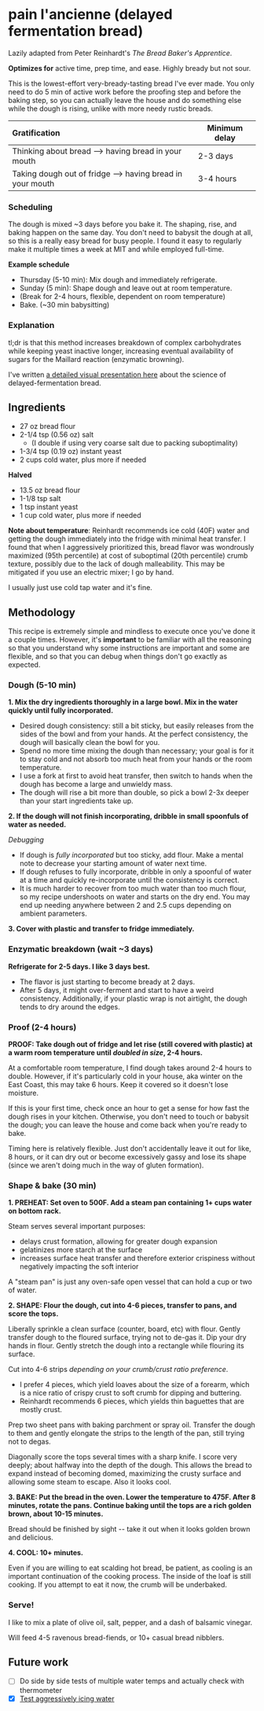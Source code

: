 # pain l'ancienne (delayed fermentation bread)

Lazily adapted from Peter Reinhardt's *The Bread Baker's Apprentice*.

**Optimizes for** active time, prep time, and ease. Highly bready but not sour.

This is the lowest-effort very-bready-tasting bread I've ever made. You only need to do 5 min of active work before the proofing step and before the baking step, so you can actually leave the house and do something else while the dough is rising, unlike with more needy rustic breads.

Gratification | Minimum delay
:--- | ---
Thinking about bread --> having bread in your mouth | 2-3 days
Taking dough out of fridge --> having bread in your mouth | 3-4 hours

### Scheduling

The dough is mixed ~3 days before you bake it. The shaping, rise, and baking happen on the same day. You don't need to babysit the dough at all, so this is a really easy bread for busy people. I found it easy to regularly make it multiple times a week at MIT and while employed full-time.

**Example schedule**
- Thursday (5-10 min): Mix dough and immediately refrigerate.
- Sunday (5 min): Shape dough and leave out at room temperature.
- (Break for 2-4 hours, flexible, dependent on room temperature)
- Bake. (~30 min babysitting)

### Explanation

tl;dr is that this method increases breakdown of complex carbohydrates while keeping yeast inactive longer, increasing eventual availability of sugars for the Maillard reaction (enzymatic browning).

I've written [a detailed visual presentation here](https://docs.google.com/presentation/d/1rHwvIju0Y6v59li60ozArehN2Ak4jTAfD6dlT3CjaIU/edit?usp=sharing) about the science of delayed-fermentation bread.

## Ingredients

+ 27 oz bread flour
+ 2-1/4 tsp (0.56 oz) salt
  + (I double if using very coarse salt due to packing suboptimality)
+ 1-3/4 tsp (0.19 oz) instant yeast
+ 2 cups cold water, plus more if needed

**Halved**
+ 13.5 oz bread flour
+ 1-1/8 tsp salt
+ 1 tsp instant yeast
+ 1 cup cold water, plus more if needed

**Note about temperature**: Reinhardt recommends ice cold (40F) water and getting the dough immediately into the fridge with minimal heat transfer. I found that when I aggressively prioritized this, bread flavor was wondrously maximized (95th percentile) at cost of suboptimal (20th percentile) crumb texture, possibly due to the lack of dough malleability. This may be mitigated if you use an electric mixer; I go by hand.

I usually just use cold tap water and it's fine.

## Methodology

This recipe is extremely simple and mindless to execute once you've done it a couple times. However, it's **important** to be familiar with all the reasoning so that you understand why some instructions are important and some are flexible, and so that you can debug when things don't go exactly as expected.

### Dough (5-10 min)
**1. Mix the dry ingredients thoroughly in a large bowl. Mix in the water quickly until fully incorporated.**

+ Desired dough consistency: still a bit sticky, but easily releases from the sides of the bowl and from your hands. At the perfect consistency, the dough will basically clean the bowl for you.
+ Spend no more time mixing the dough than necessary; your goal is for it to stay cold and not absorb too much heat from your hands or the room temperature.
+ I use a fork at first to avoid heat transfer, then switch to hands when the dough has become a large and unwieldy mass.
+ The dough will rise a bit more than double, so pick a bowl 2-3x deeper than your start ingredients take up.

**2. If the dough will not finish incorporating, dribble in small spoonfuls of water as needed.**

*Debugging*
+ If dough is *fully incorporated* but too sticky, add flour. Make a mental note to decrease your starting amount of water next time.
+ If dough refuses to fully incorporate, dribble in only a spoonful of water at a time and quickly re-incorporate until the consistency is correct.
+ It is much harder to recover from too much water than too much flour, so my recipe undershoots on water and starts on the dry end. You may end up needing anywhere between 2 and 2.5 cups depending on ambient parameters.

**3. Cover with plastic and transfer to fridge immediately.**

### Enzymatic breakdown (wait ~3 days)

**Refrigerate for 2-5 days. I like 3 days best.**
  + The flavor is just starting to become bready at 2 days.
  + After 5 days, it might over-ferment and start to have a weird consistency. Additionally, if your plastic wrap is not airtight, the dough tends to dry around the edges.
  
### Proof (2-4 hours)

**PROOF: Take dough out of fridge and let rise (still covered with plastic) at a warm room temperature until *doubled in size*, 2-4 hours.**

At a comfortable room temperature, I find dough takes around 2-4 hours to double. However, if it's particularly cold in your house, aka winter on the East Coast, this may take 6 hours. Keep it covered so it doesn't lose moisture.

If this is your first time, check once an hour to get a sense for how fast the dough rises in your kitchen. Otherwise, you don't need to touch or babysit the dough; you can leave the house and come back when you're ready to bake.

Timing here is relatively flexible. Just don't accidentally leave it out for like, 8 hours, or it can dry out or become excessively gassy and lose its shape (since we aren't doing much in the way of gluten formation).

### Shape & bake (30 min)

**1. PREHEAT: Set oven to 500F. Add a steam pan containing 1+ cups water on bottom rack.**

Steam serves several important purposes:
  + delays crust formation, allowing for greater dough expansion
  + gelatinizes more starch at the surface
  + increases surface heat transfer and therefore exterior crispiness without negatively impacting the soft interior
  
A "steam pan" is just any oven-safe open vessel that can hold a cup or two of water.

**2. SHAPE: Flour the dough, cut into 4-6 pieces, transfer to pans, and score the tops.**

Liberally sprinkle a clean surface (counter, board, etc) with flour. Gently transfer dough to the floured surface, trying not to de-gas it. Dip your dry hands in flour. Gently stretch the dough into a rectangle while flouring its surface.

Cut into 4-6 strips *depending on your crumb/crust ratio preference*.
  + I prefer 4 pieces, which yield loaves about the size of a forearm, which is a nice ratio of crispy crust to soft crumb for dipping and buttering.
  + Reinhardt recommends 6 pieces, which yields thin baguettes that are mostly crust.

Prep two sheet pans with baking parchment or spray oil. Transfer the dough to them and gently elongate the strips to the length of the pan, still trying not to degas.

Diagonally score the tops several times with a sharp knife. I score very deeply; about halfway into the depth of the dough. This allows the bread to expand instead of becoming domed, maximizing the crusty surface and allowing some steam to escape. Also it looks cool.

**3. BAKE: Put the bread in the oven. Lower the temperature to 475F. After 8 minutes, rotate the pans. Continue baking until the tops are a rich golden brown, about 10-15 minutes.**

Bread should be finished by sight -- take it out when it looks golden brown and delicious.

**4. COOL: 10+ minutes.**

Even if you are willing to eat scalding hot bread, be patient, as cooling is an important continuation of the cooking process. The inside of the loaf is still cooking. If you attempt to eat it now, the crumb will be underbaked.

### Serve!

I like to mix a plate of olive oil, salt, pepper, and a dash of balsamic vinegar.

Will feed 4-5 ravenous bread-fiends, or 10+ casual bread nibblers.

## Future work

- [ ] Do side by side tests of multiple water temps and actually check with thermometer
- [x] [Test aggressively icing water](http://rfeat.tumblr.com/post/157520466846)
